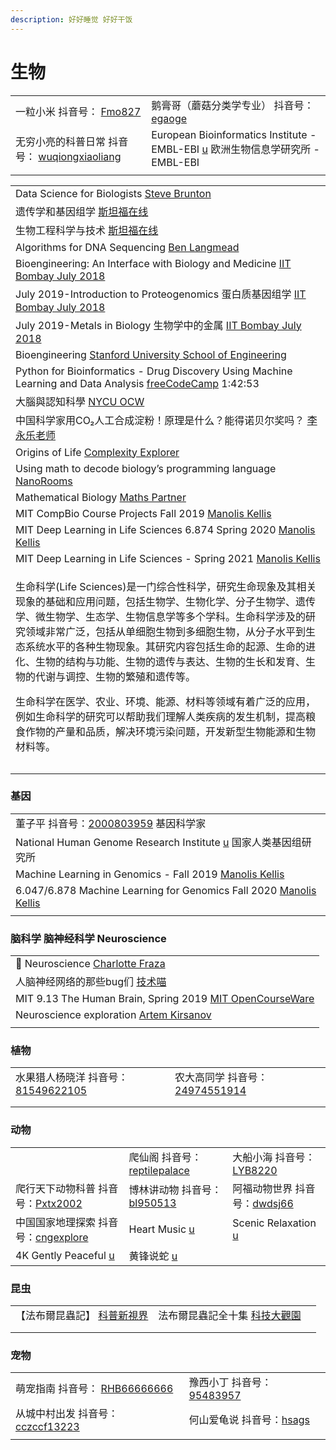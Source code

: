 ```yaml
---
description: 好好睡觉 好好干饭
---
```


# 生物

|                                                                                                                                               |                                                                                                                  |
| --------------------------------------------------------------------------------------------------------------------------------------------- | ---------------------------------------------------------------------------------------------------------------- |
| 一粒小米 抖音号： [Fmo827](https://www.douyin.com/user/MS4wLjABAAAAZhohR1ukACKQcgiJ7\_jAN7vktsGvOqL6hjz8dVhCWw8)                                      | 鹅膏哥（蘑菇分类学专业） 抖音号： [egaoge](https://www.douyin.com/user/MS4wLjABAAAAzrWWaCi4b3dBc\_vNawn-CZIHyE4RBcesCZGEz9Vx29s) |
| 无穷小亮的科普日常 抖音号： [wuqiongxiaoliang](https://www.douyin.com/user/MS4wLjABAAAAt2N8a6NX9fwUXQRUSW2\_neQsQy\_z-LRSM0S3jioc2rmS6bNhhEpq1cGSevx6Ynca) | European Bioinformatics Institute - EMBL-EBI [u](https://www.youtube.com/@EMBL-EBI) 欧洲生物信息学研究所 - EMBL-EBI        |
|                                                                                                                                               |                                                                                                                  |

|                                                                                                                                                                                                                                                                                                                            |
| -------------------------------------------------------------------------------------------------------------------------------------------------------------------------------------------------------------------------------------------------------------------------------------------------------------------------- |
| Data Science for Biologists [Steve Brunton](https://www.youtube.com/playlist?list=PLMrJAkhIeNNQz4BMoGSsN8cbt8pHlokhV)                                                                                                                                                                                                      |
| 遗传学和基因组学 [斯坦福在线](https://www.youtube.com/playlist?list=PLoROMvodv4rN0tcMQxyR0iaxerZ6Y6cy9)                                                                                                                                                                                                                                 |
| 生物工程科学与技术 [斯坦福在线](https://www.youtube.com/playlist?list=PLoROMvodv4rPUhRLbOce-gTTvo09jvtRy)                                                                                                                                                                                                                                |
| Algorithms for DNA Sequencing [Ben Langmead](https://www.youtube.com/playlist?list=PL2mpR0RYFQsBiCWVJSvVAO3OJ2t7DzoHA)                                                                                                                                                                                                     |
| Bioengineering: An Interface with Biology and Medicine [IIT Bombay July 2018](https://www.youtube.com/playlist?list=PLOzRYVm0a65eyK0Cozdx7wNnCeRiB5RRp)                                                                                                                                                                    |
| July 2019-Introduction to Proteogenomics 蛋白质基因组学 [IIT Bombay July 2018](https://www.youtube.com/playlist?list=PLOzRYVm0a65ejXQYPTNNRNbLmeqzCzsc-)                                                                                                                                                                          |
| July 2019-Metals in Biology 生物学中的金属 [IIT Bombay July 2018](https://www.youtube.com/playlist?list=PLOzRYVm0a65fp1pwefsnmYjWYvtzZ9xy7)                                                                                                                                                                                       |
| Bioengineering [Stanford University School of Engineering](https://www.youtube.com/playlist?list=PLDB35E6C6CA589269)                                                                                                                                                                                                       |
| Python for Bioinformatics - Drug Discovery Using Machine Learning and Data Analysis [freeCodeCamp](https://www.youtube.com/watch?v=jBlTQjcKuaY) 1:42:53                                                                                                                                                                    |
| 大腦與認知科學 [NYCU OCW](https://www.youtube.com/playlist?list=PLj6E8qlqmkFvVm2ygVpkUJRYA4b1zNFq7)                                                                                                                                                                                                                               |
| 中国科学家用CO₂人工合成淀粉！原理是什么？能得诺贝尔奖吗？ [李永乐老师](https://www.youtube.com/watch?v=0i8tqtudhZQ)                                                                                                                                                                                                                                        |
| Origins of Life [Complexity Explorer](https://www.youtube.com/playlist?list=PLF0b3ThojznS5m3hcoV\_JIcsYJiQ7L2\_R)                                                                                                                                                                                                          |
| Using math to decode biology’s programming language [NanoRooms](https://www.youtube.com/watch?v=kbJxl7HU480)                                                                                                                                                                                                               |
| Mathematical Biology [Maths Partner](https://www.youtube.com/playlist?list=PLg5nrpKdkk2ARveVNd\_vhcErk2mRdz6lD)                                                                                                                                                                                                            |
| MIT CompBio Course Projects Fall 2019 [Manolis Kellis](https://www.youtube.com/playlist?list=PLypiXJdtIca7t8r8eBFQ0cde9fnX8abgN)                                                                                                                                                                                           |
| MIT Deep Learning in Life Sciences 6.874 Spring 2020 [Manolis Kellis](https://www.youtube.com/playlist?list=PLypiXJdtIca5ElZMWHl4HMeyle2AzUgVB)                                                                                                                                                                            |
| MIT Deep Learning in Life Sciences - Spring 2021 [Manolis Kellis](https://www.youtube.com/playlist?list=PLypiXJdtIca5sxV7aE3-PS9fYX3vUdIOX)                                                                                                                                                                                |
| <p>生命科学(Life Sciences)是一门综合性科学，研究生命现象及其相关现象的基础和应用问题，包括生物学、生物化学、分子生物学、遗传学、微生物学、生态学、生物信息学等多个学科。生命科学涉及的研究领域非常广泛，包括从单细胞生物到多细胞生物，从分子水平到生态系统水平的各种生物现象。其研究内容包括生命的起源、生命的进化、生物的结构与功能、生物的遗传与表达、生物的生长和发育、生物的代谢与调控、生物的繁殖和遗传等。</p><p>生命科学在医学、农业、环境、能源、材料等领域有着广泛的应用，例如生命科学的研究可以帮助我们理解人类疾病的发生机制，提高粮食作物的产量和品质，解决环境污染问题，开发新型生物能源和生物材料等。</p> |
|                                                                                                                                                                                                                                                                                                                            |
|                                                                                                                                                                                                                                                                                                                            |

### 基因

|                                                                                                                                                  |
| ------------------------------------------------------------------------------------------------------------------------------------------------ |
| 董子平 抖音号：[2000803959](https://www.douyin.com/user/MS4wLjABAAAAE\_NBAlbv4sgLGCKeKINDnrOwcNRxreIgJ1wQXpd355I)   基因科学家                               |
| National Human Genome Research Institute [u](https://www.youtube.com/@genometv) 国家人类基因组研究所                                                       |
| Machine Learning in Genomics - Fall 2019 [Manolis Kellis](https://www.youtube.com/playlist?list=PLypiXJdtIca6U5uQOCHjP9Op3gpa177fK)              |
| 6.047/6.878 Machine Learning for Genomics Fall 2020 [Manolis Kellis](https://www.youtube.com/playlist?list=PLypiXJdtIca6dEYlNoZJwBaz\_\_CdsaoKJ) |
|                                                                                                                                                  |

### 脑科学 脑神经科学 Neuroscience

|                                                                                                                                       |
| ------------------------------------------------------------------------------------------------------------------------------------- |
| 🧠 Neuroscience [Charlotte Fraza](https://www.youtube.com/playlist?list=PLrkJbc1rz5fZOE87k17hgfp3ZEBATBdDi)                           |
| 人脑神经网络的那些bug们 [技术喵](https://www.youtube.com/watch?v=trpBt6Kj8Z4)                                                                      |
| MIT 9.13 The Human Brain, Spring 2019 [MIT OpenCourseWare](https://www.youtube.com/playlist?list=PLUl4u3cNGP60IKRN\_pFptIBxeiMc0MCJP) |
| Neuroscience exploration [Artem Kirsanov](https://www.youtube.com/playlist?list=PLgtmMKe4spCMzkiVa4-eSHVk-N4SC8r9K)                   |
|                                                                                                                                       |

### 植物

|                                                                                                                                     |                                                                                                                                    |   |
| ----------------------------------------------------------------------------------------------------------------------------------- | ---------------------------------------------------------------------------------------------------------------------------------- | - |
| 水果猎人杨晓洋 抖音号：[81549622105](https://www.douyin.com/user/MS4wLjABAAAAvVwfkKT3Fn8soFrqSffBPTcJK83m0nfmxbmgCF8kOPhWsPPoX2OQziJh23lMQ1pf) | 农大高同学 抖音号：[24974551914](https://www.douyin.com/user/MS4wLjABAAAAQ\_VPSLfnLkyeWXxrlf7tIg1BlsLGnNHq8NhehTfT2jMJxspMKJ3Y6md39GNsfV6D) |   |
|                                                                                                                                     |                                                                                                                                    |   |
|                                                                                                                                     |                                                                                                                                    |   |

### 动物

|                                                                                                                                      |                                                                                                               |                                                                                                                                |
| ------------------------------------------------------------------------------------------------------------------------------------ | ------------------------------------------------------------------------------------------------------------- | ------------------------------------------------------------------------------------------------------------------------------ |
|                                                                                                                                      | 爬仙阁 抖音号：[reptilepalace](https://www.douyin.com/user/MS4wLjABAAAABQAZ3gMctHb1CX\_-K1qvW3ns0067SbtKolB7HhyOQZk) | 大船小海 抖音号：[LYB8220](https://www.douyin.com/user/MS4wLjABAAAAwZDwM-0h\_mR6mqXo\_TkySLPvMeHYGopSA819JlKActg)                      |
| 爬行天下动物科普 抖音号：[Pxtx2002](https://www.douyin.com/user/MS4wLjABAAAAgoVN2ITUT\_PtLnpKocS4Mz0mqDopKvKsppTraF50khs)                        | 博林讲动物 抖音号：[bl950513](https://www.douyin.com/user/MS4wLjABAAAAfFogTENxTLF0v0jds52CimFs2NYwvpwa9D-6AcSJ\_nQ)    | 阿福动物世界 抖音号：[dwdsj66](https://www.douyin.com/user/MS4wLjABAAAA2cL6Hi3Em4HUQ-gtgjFBHAYW2Zfdim7BF5Fvp5EN5KMoKn2c-LgTORfPhdAlurZQ) |
| 中国国家地理探索 抖音号：[cngexplore](https://www.douyin.com/user/MS4wLjABAAAAzk9SI\_JMpz5wBSnhXObAODxMmosqfdsOF1XzdwlXXjmoyAHKlT0QAhz6ZAIiIK6K) | Heart Music [u](https://www.youtube.com/channel/UCxKltFsfYsyq6BWQ9evYhTw)                                     | Scenic Relaxation [u](https://www.youtube.com/c/ScenicRelaxationFilms)                                                         |
| 4K Gently Peaceful [u](https://www.youtube.com/@4KGentlyPeaceful)                                                                    | 黄锋说蛇 [u](https://www.youtube.com/@user-huangfeng666)                                                          |                                                                                                                                |

### 昆虫

|                                                                                            |                                                                                              |   |
| ------------------------------------------------------------------------------------------ | -------------------------------------------------------------------------------------------- | - |
| 【法布爾昆蟲記】 [科普新視界](https://www.youtube.com/playlist?list=PLusCirAamNzG1V5YeAQfsKqCfdqBi0UrB) | 法布爾昆蟲記全十集 [科技大觀園](https://www.youtube.com/playlist?list=PLBuQVUs7G\_zhpwuwVuZXbKTdWMtnmuhCS) |   |
|                                                                                            |                                                                                              |   |
|                                                                                            |                                                                                              |   |

### 宠物

|                                                                                                                                    |                                                                                                          |
| ---------------------------------------------------------------------------------------------------------------------------------- | -------------------------------------------------------------------------------------------------------- |
| 萌宠指南  抖音号： [RHB66666666](https://www.douyin.com/user/MS4wLjABAAAAXuuG4sLLmJAu6uUBAApRtLLHgakH2e813Hkqs1QXlSg)                      | 豫西小丁 抖音号：[95483957](https://www.douyin.com/user/MS4wLjABAAAApXxfOBJPo-iatSMng6rRvdXXD03rAZjJhWasdNvUfOA) |
| 从城中村出发 抖音号：[cczccf13223](https://www.douyin.com/user/MS4wLjABAAAAdWQlUU6bYLzU2IWq7zWh2QHQNd1CvRVAGGq8EmKj4lFyIbKHlCW9UiPMk5iXjuiT) | 何山爱龟说 抖音号：[hsags](https://www.douyin.com/user/MS4wLjABAAAATpZGUrvlHNwNO2tTjoU9UYdOO2LaxV6r5kZsuXEOvl8)   |
|                                                                                                                                    |                                                                                                          |
